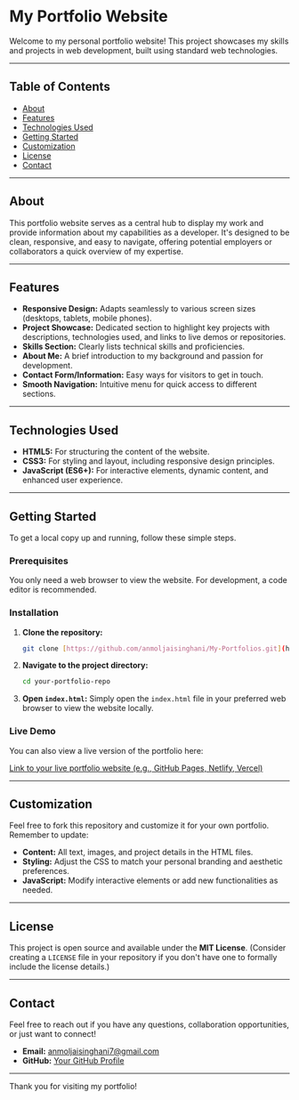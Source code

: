 # My Portfolio Website

Welcome to my personal portfolio website! This project showcases my skills and projects in web development, built using standard web technologies.

---

## Table of Contents

* [About](#about)
* [Features](#features)
* [Technologies Used](#technologies-used)
* [Getting Started](#getting-started)
* [Customization](#customization)
* [License](#license)
* [Contact](#contact)

---

## About

This portfolio website serves as a central hub to display my work and provide information about my capabilities as a developer. It's designed to be clean, responsive, and easy to navigate, offering potential employers or collaborators a quick overview of my expertise.

---

## Features

* **Responsive Design:** Adapts seamlessly to various screen sizes (desktops, tablets, mobile phones).
* **Project Showcase:** Dedicated section to highlight key projects with descriptions, technologies used, and links to live demos or repositories.
* **Skills Section:** Clearly lists technical skills and proficiencies.
* **About Me:** A brief introduction to my background and passion for development.
* **Contact Form/Information:** Easy ways for visitors to get in touch.
* **Smooth Navigation:** Intuitive menu for quick access to different sections.

---

## Technologies Used

* **HTML5:** For structuring the content of the website.
* **CSS3:** For styling and layout, including responsive design principles.
* **JavaScript (ES6+):** For interactive elements, dynamic content, and enhanced user experience.

---

## Getting Started

To get a local copy up and running, follow these simple steps.

### Prerequisites

You only need a web browser to view the website. For development, a code editor is recommended.

### Installation

1.  **Clone the repository:**
    ```bash
    git clone [https://github.com/anmoljaisinghani/My-Portfolios.git](https://github.com/anmoljaisinghani/My-Portfolios.git)
    ```
2.  **Navigate to the project directory:**
    ```bash
    cd your-portfolio-repo
    ```

3.  **Open `index.html`:**
    Simply open the `index.html` file in your preferred web browser to view the website locally.

### Live Demo

You can also view a live version of the portfolio here:

[Link to your live portfolio website (e.g., GitHub Pages, Netlify, Vercel)](https://your-live-demo-url.com)

---

## Customization

Feel free to fork this repository and customize it for your own portfolio. Remember to update:

* **Content:** All text, images, and project details in the HTML files.
* **Styling:** Adjust the CSS to match your personal branding and aesthetic preferences.
* **JavaScript:** Modify interactive elements or add new functionalities as needed.

---

## License

This project is open source and available under the **MIT License**. (Consider creating a `LICENSE` file in your repository if you don't have one to formally include the license details.)

---

## Contact

Feel free to reach out if you have any questions, collaboration opportunities, or just want to connect!

* **Email:** anmoljaisinghani7@gmail.com
* **GitHub:** [Your GitHub Profile](https://github.com/anmoljaisinghani)

---

Thank you for visiting my portfolio!

